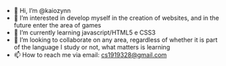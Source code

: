 - 👋 Hi, I’m @kaiozynn
- 👀 I’m interested in develop myself in the creation of websites, and in the future enter the area of games
- 🌱 I’m currently learning javascript/HTML5 e CSS3
- 💞️ I’m looking to collaborate on any area, regardless of whether it is part of the language I study or not, what matters is learning
- 📫 How to reach me via email: cs1919328@gmail.com

<!---
kaiozynn/kaiozynn is a ✨ special ✨ repository because its `README.md` (this file) appears on your GitHub profile.
You can click the Preview link to take a look at your changes.
--->
